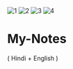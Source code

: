 ![1](https://user-images.githubusercontent.com/127327717/232037582-1bf8f282-6fa7-4940-9fe5-b73c2237c596.jpg)
![2](https://user-images.githubusercontent.com/127327717/232037692-5bf3f9f2-2009-40d4-b03d-45c575435af8.jpg)
![3](https://user-images.githubusercontent.com/127327717/232037740-533a0907-e9d8-4004-81ce-8d59205f9848.jpg)
![4](https://user-images.githubusercontent.com/127327717/232037809-f4c1a026-7ead-4e4f-9097-b7f07b83d550.jpg)
# My-Notes
( Hindi + English )
